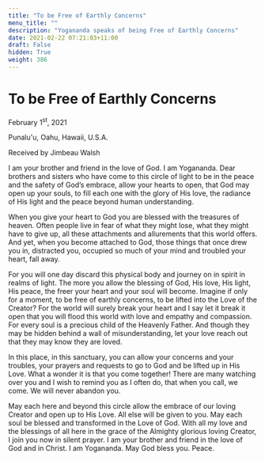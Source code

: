 ```yaml
---
title: "To be Free of Earthly Concerns"
menu_title: ""
description: "Yogananda speaks of being Free of Earthly Concerns"
date: 2021-02-22 07:21:03+11:00
draft: False
hidden: True
weight: 386
---
```

# To be Free of Earthly Concerns 

February 1<sup>st</sup>, 2021

Punalu'u, Oahu, Hawaii, U.S.A.

Received by Jimbeau Walsh


I am your brother and friend in the love of God. I am Yogananda. Dear brothers and sisters who have come to this circle of light to be in the peace and the safety of God’s embrace, allow your hearts to open, that God may open up your souls, to fill each one with the glory of His love, the radiance of His light and the peace beyond human understanding.  

When you give your heart to God you are blessed with the treasures of heaven. Often people live in fear of what they might lose, what they might have to give up, all these attachments and allurements that this world offers. And yet, when you become attached to God, those things that once drew you in, distracted you, occupied so much of your mind and troubled your heart, fall away. 

For you will one day discard this physical body and journey on in spirit in realms of light. The more you allow the blessing of God, His love, His light, His peace, the freer your heart and your soul will become. Imagine if only for a moment, to be free of earthly concerns, to be lifted into the Love of the Creator? For the world will surely break your heart and I say let it break it open that you will flood this world with love and empathy and compassion. For every soul is a precious child of the Heavenly Father. And though they may be hidden behind a wall of misunderstanding, let your love reach out that they may know they are loved. 

In this place, in this sanctuary, you can allow your concerns and your troubles, your prayers and requests to go to God and be lifted up in His Love. What a wonder it is that you come together! There are many watching over you and I wish to remind you as I often do, that when you call, we come. We will never abandon you. 

May each here and beyond this circle allow the embrace of our loving Creator and open up to His Love. All else will be given to you. May each soul be blessed and transformed in the Love of God. With all my love and the blessings of all here in the grace of the Almighty glorious loving Creator, I join you now in silent prayer. I am your brother and friend in the love of God and in Christ. I am Yogananda. May God bless you. Peace.  